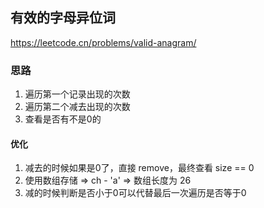 ## 有效的字母异位词

<https://leetcode.cn/problems/valid-anagram/>

### 思路

1. 遍历第一个记录出现的次数
2. 遍历第二个减去出现的次数
3. 查看是否有不是0的

#### 优化

1. 减去的时候如果是0了，直接 remove，最终查看 size == 0
2. 使用数组存储 => ch - 'a' => 数组长度为 26
3. 减的时候判断是否小于0可以代替最后一次遍历是否等于0

